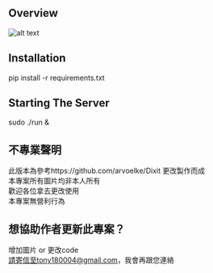## Overview

![alt text](http://i.imgur.com/y5Zv9Az.png "Revealing the correct card")

## Installation

pip install -r requirements.txt

## Starting The Server

sudo ./run &

## 不專業聲明
此版本為參考https://github.com/arvoelke/Dixit  更改製作而成</br>
本專案所有圖片均非本人所有</br>
歡迎各位拿去更改使用</br>
本專案無營利行為</br>

## 想協助作者更新此專案？
增加圖片 or 更改code</br>
請寄信至tony180004@gmail.com，我會再跟您連絡</br>
